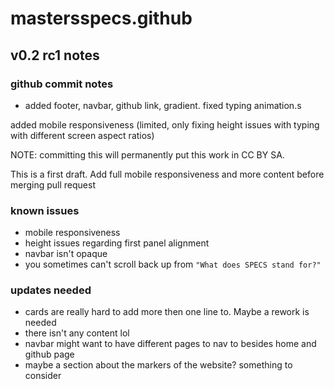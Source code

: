 # mastersspecs.github

## v0.2 rc1 notes
### github commit notes
- added footer, navbar, github link, gradient. fixed typing animation.s

 added mobile responsiveness (limited, only fixing height issues with typing with different screen aspect ratios)

NOTE: committing this will permanently put this work in CC BY SA.

This is a first draft. Add full mobile responsiveness and more content before merging pull request
### known issues
- mobile responsiveness
- height issues regarding first panel alignment
- navbar isn't opaque
- you sometimes can't scroll back up from `"What does SPECS stand for?"`
### updates needed
- cards are really hard to add more then one line to. Maybe a rework is needed
- there isn't any content lol
- navbar might want to have different pages to nav to besides home and github page
- maybe a section about the markers of the website? something to consider